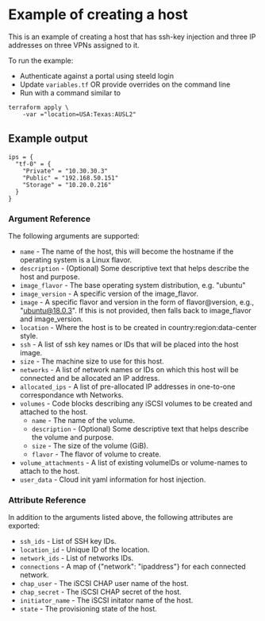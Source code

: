 # Example of creating a host

This is an example of creating a host that has ssh-key injection and three IP addresses on three VPNs assigned to it.

To run the example:
* Authenticate against a portal using steeld login
* Update `variables.tf` OR provide overrides on the command line
* Run with a command similar to
```
terraform apply \
    -var ="location=USA:Texas:AUSL2"
``` 

## Example output

```
ips = {
  "tf-0" = {
    "Private" = "10.30.30.3"
    "Public" = "192.168.50.151"
    "Storage" = "10.20.0.216"
  }
}
```

### Argument Reference

The following arguments are supported:

- `name` - The name of the host, this will become the hostname if the operating system is a Linux flavor.
- `description` - (Optional) Some descriptive text that helps describe the host and purpose.
- `image_flavor` - The base operating system distribution, e.g. "ubuntu"
- `image_version` - A specific version of the image_flavor.
- `image` - A specific flavor and version in the form of flavor@version, e.g., "ubuntu@18.0.3". If this is not provided,
   then falls back to image_flavor and image_version.
- `location` - Where the host is to be created in country:region:data-center style.
- `ssh` - A list of ssh key names or IDs that will be placed into the host image.
- `size` - The machine size to use for this host.
- `networks` - A list of network names or IDs on which this host will be connected and be allocated an IP address.
- `allocated_ips` - A list of pre-allocated IP addresses in one-to-one correspondance wth Networks.
- `volumes` - Code blocks describing any iSCSI volumes to be created and attached to the host.
  - `name` - The name of the volume.
  - `description` - (Optional) Some descriptive text that helps describe the volume and purpose.
  - `size` - The size of the volume (GiB).
  - `flavor` - The flavor of volume to create.
- `volume_attachments` - A list of existing volumeIDs or volume-names to attach to the host.
- `user_data` - Cloud init yaml information for host injection.

### Attribute Reference

In addition to the arguments listed above, the following attributes are exported:

- `ssh_ids` - List of SSH key IDs.
- `location_id` - Unique ID of the location.
- `network_ids` - List of networks IDs.
- `connections` - A map of {"network": "ipaddress"} for each connected network.
- `chap_user` - The iSCSI CHAP user name of the host.
- `chap_secret` - The iSCSI CHAP secret of the host.
- `initiator_name` - The iSCSI initator name of the host.
- `state` - The provisioning state of the host.
